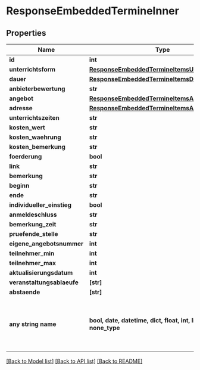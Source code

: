 # ResponseEmbeddedTermineInner


## Properties
Name | Type | Description | Notes
------------ | ------------- | ------------- | -------------
**id** | **int** |  | [optional] 
**unterrichtsform** | [**ResponseEmbeddedTermineItemsUnterrichtsform**](ResponseEmbeddedTermineItemsUnterrichtsform.md) |  | [optional] 
**dauer** | [**ResponseEmbeddedTermineItemsDauer**](ResponseEmbeddedTermineItemsDauer.md) |  | [optional] 
**anbieterbewertung** | **str** |  | [optional] 
**angebot** | [**ResponseEmbeddedTermineItemsAngebot**](ResponseEmbeddedTermineItemsAngebot.md) |  | [optional] 
**adresse** | [**ResponseEmbeddedTermineItemsAdresse**](ResponseEmbeddedTermineItemsAdresse.md) |  | [optional] 
**unterrichtszeiten** | **str** |  | [optional] 
**kosten_wert** | **str** |  | [optional] 
**kosten_waehrung** | **str** |  | [optional] 
**kosten_bemerkung** | **str** |  | [optional] 
**foerderung** | **bool** |  | [optional] 
**link** | **str** |  | [optional] 
**bemerkung** | **str** |  | [optional] 
**beginn** | **str** |  | [optional] 
**ende** | **str** |  | [optional] 
**individueller_einstieg** | **bool** |  | [optional] 
**anmeldeschluss** | **str** |  | [optional] 
**bemerkung_zeit** | **str** |  | [optional] 
**pruefende_stelle** | **str** |  | [optional] 
**eigene_angebotsnummer** | **int** |  | [optional] 
**teilnehmer_min** | **int** |  | [optional] 
**teilnehmer_max** | **int** |  | [optional] 
**aktualisierungsdatum** | **int** |  | [optional] 
**veranstaltungsablaeufe** | **[str]** |  | [optional] 
**abstaende** | **[str]** |  | [optional] 
**any string name** | **bool, date, datetime, dict, float, int, list, str, none_type** | any string name can be used but the value must be the correct type | [optional]

[[Back to Model list]](../README.md#documentation-for-models) [[Back to API list]](../README.md#documentation-for-api-endpoints) [[Back to README]](../README.md)


